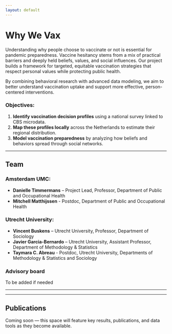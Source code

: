 ```yaml
---
layout: default
---
```


# Why We Vax

Understanding why people choose to vaccinate or not is essential for pandemic preparedness. Vaccine hesitancy stems from a mix of practical barriers and deeply held beliefs, values, and social influences. Our project builds a framework for targeted, equitable vaccination strategies that respect personal values while protecting public health.

By combining behavioral research with advanced data modeling, we aim to better understand vaccination uptake and support more effective, person-centered interventions.

### Objectives:
1. **Identify vaccination decision profiles** using a national survey linked to CBS microdata.  
2. **Map these profiles locally** across the Netherlands to estimate their regional distribution.  
3. **Model vaccination preparedness** by analyzing how beliefs and behaviors spread through social networks.

---

## Team
### Amsterdam UMC:
- **Danielle Timmermans** – Project Lead, Professor, Department of Public and Occupational Health  
- **Mitchell Matthijssen** - Postdoc, Department of Public and Occupational Health

### Utrecht University:
- **Vincent Buskens** –  Utrecht University, Professor, Department of Sociology
- **Javier Garcia-Bernardo** –  Utrecht University, Assistant Professor, Department of Methodology & Statistics  
- **Taymara C. Abreau** - Postdoc, Utrecht University, Departments of Methodology & Statistics and Sociology


### Advisory board
To be added if needed
<!-- 
**Dr. Peter Lugtig** – Advisor, Utrecht University, Methodology & Statistics  
**Prof. Dr. Mirjam E.E. Kretzschmar** – Advisor, UMC Utrecht, Julius Center  
**Dr. Mirjam P. Fransen** – Advisor, Amsterdam UMC, Public and Occupational Health  
**Dr. Olga C. Damman** – Advisor, Amsterdam UMC, Public and Occupational Health  
**Dr. Lambooij** – Advisory Board Member, RIVM  
**Dr. Mirjam Fransen** – Advisory Board Member, RIVM  
**Van Woudenberg** – Advisory Board Member, GGD Amsterdam  
**Nielen** – Advisory Board Member, GGD Amsterdam  
**Dr. Voeten** – Advisory Board Member, GGD Rotterdam  
**Pharos** – Advisory Board Member, Dutch Centre of Expertise on Health Disparities -->

---



---

## Publications

Coming soon — this space will feature key results, publications, and data tools as they become available.

